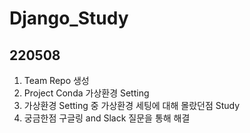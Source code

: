 # Django_Study

## 220508

1. Team Repo 생성
2. Project Conda 가상환경 Setting
3. 가상환경 Setting 중 가상환경 세팅에 대해 몰랐던점 Study
4. 궁금한점 구글링 and Slack 질문을 통해 해결
